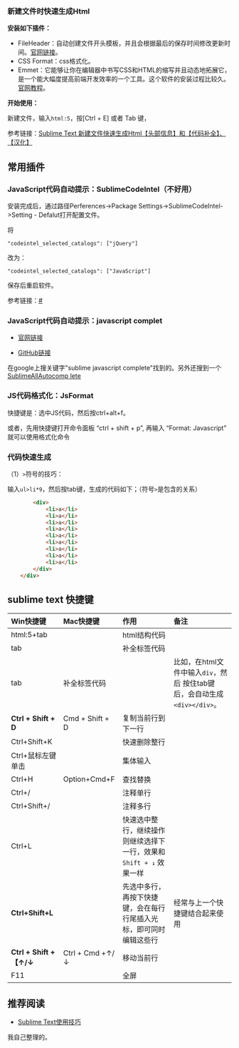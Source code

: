 








### 新建文件时快速生成Html

**安装如下插件：**

- FileHeader：自动创建文件开头模板，并且会根据最后的保存时间修改更新时间。[官网链接](https://github.com/shiyanhui/FileHeader)。
- CSS Format：css格式化。
- Emmet：它能够让你在编辑器中书写CSS和HTML的缩写并且动态地拓展它，是一个能大幅度提高前端开发效率的一个工具。这个软件的安装过程比较久。[官网教程](http://docs.emmet.io/)。

**开始使用：**

新建文件，输入`html:5`，按[Ctrl + E] 或者 Tab 键，


参考链接：[Sublime Text 新建文件快速生成Html【头部信息】和【代码补全】、【汉化】](http://www.jianshu.com/p/f44e91bf9dfb)



## 常用插件

### JavaScript代码自动提示：SublimeCodeIntel（不好用）

安装完成后，通过路径Perferences->Package Settings->SublimeCodeIntel->Setting - Defalut打开配置文件。

将

```
"codeintel_selected_catalogs": ["jQuery"]

```

改为：

```
"codeintel_selected_catalogs": ["JavaScript"]
```

保存后重启软件。

参考链接：[#](http://blog.csdn.net/hehexiaoxia/article/details/54134756)


### JavaScript代码自动提示：javascript complet


- [官网链接](https://packagecontrol.io/packages/JavaScript%20Completions)

- [GitHub链接](https://github.com/pichillilorenzo/JavaScript-Completions)

在google上搜关键字"sublime javascript complete"找到的。另外还搜到一个[SublimeAllAutocomp lete](https://github.com/alienhard/SublimeAllAutocomplete)


### JS代码格式化：JsFormat


快捷键是：选中JS代码，然后按ctrl+alt+f。

或者，先用快捷键打开命令面板 “ctrl + shift + p”, 再输入 “Format: Javascript” 就可以使用格式化命令



### 代码快速生成


（1）`>`符号的技巧：


输入`ul>li*9`，然后按tab键，生成的代码如下；（符号`>`是包含的关系）

```html
        <div>
            <li>a</li>
            <li>a</li>
            <li>a</li>
            <li>a</li>
            <li>a</li>
            <li>a</li>
            <li>a</li>
            <li>a</li>
            <li>a</li>
        </div>
    </div>
```






## sublime text 快捷键

| Win快捷键 | Mac快捷键 |作用 | 备注 |
|:-------------|:-------------|:-----|:-----|
|html:5+tab||html结构代码||
|tab||补全标签代码||
|tab|补全标签代码| |比如，在html文件中输入`div`，然后	按住tab键后，会自动生成`<div></div>`。||
|  **Ctrl + Shift + D** | Cmd + Shift + D|复制当前行到下一行  |   |
|  Ctrl+Shift+K ||  快速删除整行 |   |
|Ctrl+鼠标左键单击||集体输入||
|Ctrl+H|Option+Cmd+F|查找替换|||
| Ctrl+/  ||  注释单行 |   |
| Ctrl+Shift+/  || 注释多行  |   |
|Ctrl+L| | 快速选中整行，继续操作则继续选择下一行，效果和 `Shift + ↓` 效果一样| |
|**Ctrl+Shift+L**| | 先选中多行，再按下快捷键，会在每行行尾插入光标，即可同时编辑这些行| 经常与上一个快捷键结合起来使用 |
|**Ctrl + Shift +【↑/↓**| Ctrl + Cmd +↑/↓ | 移动当前行 | |
|F11||全屏||




## 推荐阅读


- [Sublime Text使用技巧](https://github.com/smyhvae/tools/blob/master/01-%E4%B8%AA%E4%BA%BA%E6%95%B4%E7%90%86/Sublime%20Text%E4%BD%BF%E7%94%A8%E6%8A%80%E5%B7%A7.md)

我自己整理的。



